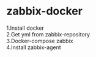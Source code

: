 # zabbix-docker
1.Install docker <br>
2.Get yml from zabbix-repository <br>
3.Docker-compose zabbix <br>
4.Install zabbix-agent <br>
